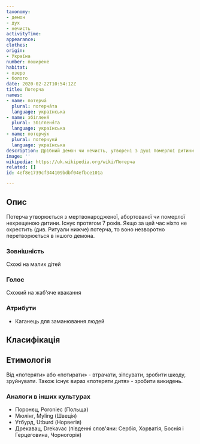 ```yaml
---
taxonomy:
- демон
- дух
- нечисть
activityTime:
appearance:
clothes:
origin:
- Україна
number: поширене
habitat:
- озеро
- болото
date: 2020-02-22T10:54:12Z
title: Потерча
names:
- name: потерча́
  plural: потерча́та
  language: українська
- name: збігленя́
  plural: збігленя́та
  language: українська
- name: потерчу́к
  plural: потерчуки́
  language: українська
description: Дрібний демон чи нечисть, утворені з душі померлої дитини
image: ''
wikipedia: https://uk.wikipedia.org/wiki/Потерча
related: []
id: 4ef8e1739cf344109bdbf04efbce101a

---
```

## Опис

Потерча утворюється з мертвонародженої, абортованої чи померлої нехрещеною дитини. Існує протягом 7 років. Якщо за цей час ніхто не охрестить (див. Ритуали нижче) потерча, то воно незворотно перетворюється в іншого демона.

### Зовнішність

Схожі на малих дітей

### Голос

Схожий на жаб'яче квакання

### Атрибути

* Каганець для заманювання людей

## Класифікація

## Етимологія

Від «потеряти» або «потирати» - втрачати, зіпсувати, зробити шкоду, зруйнувати. Також існує вираз «потеряти дитя» - зробити викидень.

### Аналоги в інших культурах

* Поронєц, Poroniec (Польща)
* Мюлінг, Myling (Швеція)
* Утбурд, Utburd (Норвегія)
* Дрекавац, Drekavac (південні слов'яни: Сербія, Хорватія, Боснія і Герцеговина, Чорногорія)